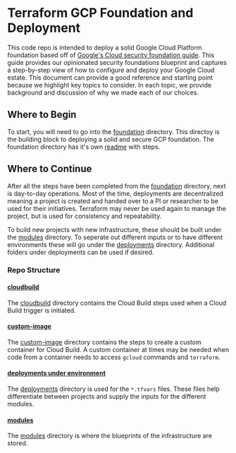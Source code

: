 # Terraform GCP Foundation and Deployment

This code repo is intended to deploy a solid Google Cloud Platform foundation based off of [Google's Cloud security foundation guide](https://services.google.com/fh/files/misc/google-cloud-security-foundations-guide.pdf). This guide provides our opinionated security foundations blueprint and captures a step-by-step view of how to configure and deploy your Google Cloud estate. This document can provide a good reference and starting point because we highlight key topics to consider. In each topic, we provide background and discussion of why we made each of our choices.

## Where to Begin

To start, you will need to go into the [foundation](./environment/foundation) directory. This directoy is the building block to deploying a solid and secure GCP foundation. The foundation directory has it's own [readme](./environment/foundation/readme.md) with steps.

## Where to Continue

After all the steps have been completed from the [foundation](./environment/foundation) directory, next is day-to-day operations. Most of the time, deployments are decentralized meaning a project is created and handed over to a PI or researcher to be used for their initiatives. Terraform may never be used again to manage the project, but is used for consistency and repeatability.

To build new projects with new infrastructure, these should be built under the [modules](./modules) directory. To seperate out different inputs or to have different environments these will go under the [deployments](./environment/deployments/projects) directory. Additional folders under deployments can be used if desired.

### Repo Structure

#### [cloudbuild](./cloudbuild)
The [cloudbuild](./cloudbuild) directory contains the Cloud Build steps used when a Cloud Build trigger is initiated.

#### [custom-image](./custom-image)
The [custom-image](./custom-image) directory contains the steps to create a custom container for Cloud Build. A custom container at times may be needed when code from a container needs to access `gcloud` commands and `terraform`.

#### [deployments under environment](./environment/deployments/projects)
The [deployments](./environment/deployments/projects) directory is used for the `*.tfvars` files. These files help differentiate between projects and supply the inputs for the different modules.

#### [modules](./modules)
The [modules](./modules) directory is where the blueprints of the infrastructure are stored.
